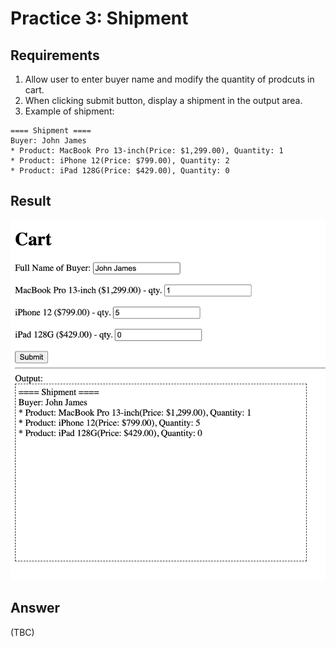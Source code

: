# Practice 3: Shipment

## Requirements
1. Allow user to enter buyer name and modify the quantity of prodcuts in cart.
2. When clicking submit button, display a shipment in the output area.
3. Example of shipment:
```
==== Shipment ====
Buyer: John James
* Product: MacBook Pro 13-inch(Price: $1,299.00), Quantity: 1
* Product: iPhone 12(Price: $799.00), Quantity: 2
* Product: iPad 128G(Price: $429.00), Quantity: 0
```

## Result

![](./practice3_shipment_result.png)

## Answer

(TBC)
